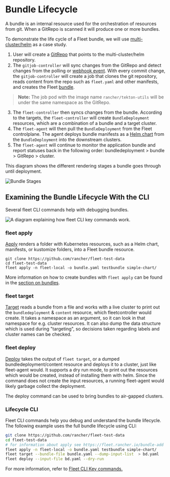 # Bundle Lifecycle

A bundle is an internal resource used for the orchestration of resources from git. When a GitRepo is scanned it will produce one or more bundles.

To demonstrate the life cycle of a Fleet bundle, we will use [multi-cluster/helm](https://github.com/rancher/fleet-examples/tree/master/multi-cluster/helm) as a case study.

1. User will create a [GitRepo](./gitrepo-add.md#create-gitrepo-instance) that points to the multi-cluster/helm repository.
2. The `gitjob-controller` will sync changes from the GitRepo and detect changes from the polling or [webhook event](./webhook.md). With every commit change, the `gitjob-controller` will create a job that clones the git repository, reads content from the repo such as `fleet.yaml` and other manifests, and creates the Fleet [bundle](./ref-status-fields.md#bundles).

>**Note:** The job pod with the image name `rancher/tekton-utils` will be under the same namespace as the GitRepo.

3. The `fleet-controller` then syncs changes from the bundle. According to the targets, the `fleet-controller` will create `BundleDeployment` resources, which are a combination of a bundle and a target cluster.
4. The `fleet-agent` will then pull the `BundleDeployment` from the Fleet controlplane. The agent deploys bundle manifests as a [Helm chart](https://helm.sh/docs/intro/install/) from the `BundleDeployment` into the downstream clusters.
5. The `fleet-agent` will continue to monitor the application bundle and report statuses back in the following order: bundledeployment > bundle > GitRepo > cluster.


This diagram shows the different rendering stages a bundle goes through until deployment.

![Bundle Stages](../static/img/FleetBundleStages.svg)

## Examining the Bundle Lifecycle With the CLI

Several fleet CLI commands help with debugging bundles.

![A diagram explaining how fleet CLI key commands work.](../static/img/fleetCLI-key-components.svg)

### fleet apply

[Apply](./cli/fleet-cli/fleet_apply.md) renders a folder with Kubernetes resources, such as a Helm chart, manifests, or kustomize folders, into a Fleet bundle resource.

```
git clone https://github.com/rancher/fleet-test-data
cd fleet-test-data
fleet apply -n fleet-local -o bundle.yaml testbundle simple-chart/
```

More information on how to create bundles with `fleet apply` can be found in the [section on bundles](https://fleet.rancher.io/bundle-add).

### fleet target

[Target](./cli/fleet-cli/fleet_target.md) reads a bundle from a file and works with a live cluster to print out the `bundledeployment` & `content` resource, which fleetcontroller would create. It takes a namespace as an argument, so it can look in that namespace for e.g. cluster resources. It can also dump the data structure which is used during "targeting", so decisions taken regarding labels and cluster names can be checked.

### fleet deploy

[Deploy](./cli/fleet-cli/fleet_deploy.md) takes the output of `fleet target`, or a dumped bundledeployment/content resource and deploys it to a cluster, just like fleet-agent would. It supports a dry run mode, to print out the resources which would be created, instead of installing them with helm. Since the command does not create the input resources, a running fleet-agent would likely garbage collect the deployment.

The deploy command can be used to bring bundles to air-gapped clusters.

### Lifecycle CLI 

Fleet CLI commands help you debug and understand the bundle lifecycle. The following example uses the full bundle lifecycle using CLI:

```bash
git clone https://github.com/rancher/fleet-test-data
cd fleet-test-data
# for information about apply see https://fleet.rancher.io/bundle-add
fleet apply -n fleet-local -o bundle.yaml testbundle simple-chart/
fleet target --bundle-file bundle.yaml --dump-input-list  > bd.yaml
fleet deploy --input-file bd.yaml --dry-run
```

For more information, refer to [Fleet CLI Key commands.](install-usage-fleet-cli.md#key-commands)